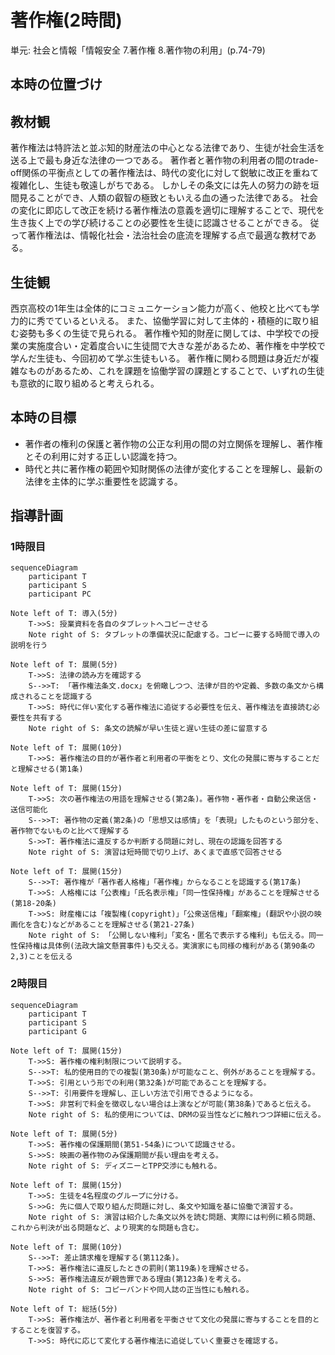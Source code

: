 # 著作権(2時間)
単元: 社会と情報「情報安全 7.著作権 8.著作物の利用」(p.74-79)

## 本時の位置づけ

## 教材観
著作権法は特許法と並ぶ知的財産法の中心となる法律であり、生徒が社会生活を送る上で最も身近な法律の一つである。
著作者と著作物の利用者の間のtrade-off関係の平衡点としての著作権法は、時代の変化に対して鋭敏に改正を重ねて複雑化し、生徒も敬遠しがちである。
しかしその条文には先人の努力の跡を垣間見ることができ、人類の叡智の極致ともいえる血の通った法律である。
社会の変化に即応して改正を続ける著作権法の意義を適切に理解することで、現代を生き抜く上での学び続けることの必要性を生徒に認識させることができる。
従って著作権法は、情報化社会・法治社会の底流を理解する点で最適な教材である。

## 生徒観
西京高校の1年生は全体的にコミュニケーション能力が高く、他校と比べても学力的に秀でているといえる。
また、協働学習に対して主体的・積極的に取り組む姿勢も多くの生徒で見られる。
著作権や知的財産に関しては、中学校での授業の実施度合い・定着度合いに生徒間で大きな差があるため、著作権を中学校で学んだ生徒も、今回初めて学ぶ生徒もいる。
著作権に関わる問題は身近だが複雑なものがあるため、これを課題を協働学習の課題とすることで、いずれの生徒も意欲的に取り組めると考えられる。

## 本時の目標
- 著作者の権利の保護と著作物の公正な利用の間の対立関係を理解し、著作権とその利用に対する正しい認識を持つ。
- 時代と共に著作権の範囲や知財関係の法律が変化することを理解し、最新の法律を主体的に学ぶ重要性を認識する。

## 指導計画
### 1時限目
```mermaid
sequenceDiagram
	participant T
	participant S
	participant PC

Note left of T: 導入(5分)
	T->>S: 授業資料を各自のタブレットへコピーさせる
	Note right of S: タブレットの準備状況に配慮する。コピーに要する時間で導入の説明を行う

Note left of T: 展開(5分)
	T->>S: 法律の読み方を確認する
	S-->>T: 「著作権法条文.docx」を俯瞰しつつ、法律が目的や定義、多数の条文から構成されることを認識する
	T->>S: 時代に伴い変化する著作権法に追従する必要性を伝え、著作権法を直接読む必要性を共有する
	Note right of S: 条文の読解が早い生徒と遅い生徒の差に留意する

Note left of T: 展開(10分)
	T->>S: 著作権法の目的が著作者と利用者の平衡をとり、文化の発展に寄与することだと理解させる(第1条)

Note left of T: 展開(15分)
	T->>S: 次の著作権法の用語を理解させる(第2条)。著作物・著作者・自動公衆送信・送信可能化
	S-->>T: 著作物の定義(第2条)の「思想又は感情」を「表現」したものという部分を、著作物でないものと比べて理解する
	S->>T: 著作権法に違反するか判断する問題に対し、現在の認識を回答する
	Note right of S: 演習は短時間で切り上げ、あくまで直感で回答させる

Note left of T: 展開(15分)
	S-->>T: 著作権が「著作者人格権」「著作権」からなることを認識する(第17条)
	T->>S: 人格権には「公表権」「氏名表示権」「同一性保持権」があることを理解させる(第18-20条)
	T->>S: 財産権には「複製権(copyright)」「公衆送信権」「翻案権」(翻訳や小説の映画化を含む)などがあることを理解させる(第21-27条)
	Note right of S: 「公開しない権利」「変名・匿名で表示する権利」も伝える。同一性保持権は具体例(法政大論文懸賞事件)も交える。実演家にも同様の権利がある(第90条の2,3)ことを伝える
```

### 2時限目
```mermaid
sequenceDiagram
	participant T
	participant S
	participant G

Note left of T: 展開(15分)
	T->>S: 著作権の権利制限について説明する。
	S-->>T: 私的使用目的での複製(第30条)が可能なこと、例外があることを理解する。
	T->>S: 引用という形での利用(第32条)が可能であることを理解する。
	S-->>T: 引用要件を理解し、正しい方法で引用できるようになる。
	T->>S: 非営利で料金を徴収しない場合は上演などが可能(第38条)であると伝える。
	Note right of S: 私的使用については、DRMの妥当性などに触れつつ詳細に伝える。

Note left of T: 展開(5分)
	T->>S: 著作権の保護期間(第51-54条)について認識させる。
	S->>S: 映画の著作物のみ保護期間が長い理由を考える。
	Note right of S: ディズニーとTPP交渉にも触れる。

Note left of T: 展開(15分)
	T->>S: 生徒を4名程度のグループに分ける。
	S->>G: 先に個人で取り組んだ問題に対し、条文や知識を基に協働で演習する。
	Note right of S: 演習は紹介した条文以外を読む問題、実際には判例に頼る問題、これから判決が出る問題など、より現実的な問題も含む。

Note left of T: 展開(10分)
	S-->>T: 差止請求権を理解する(第112条)。
	T->>S: 著作権法に違反したときの罰則(第119条)を理解させる。
	S->>S: 著作権法違反が親告罪である理由(第123条)を考える。
	Note right of S: コピーバンドや同人誌の正当性にも触れる。

Note left of T: 総括(5分)
	T->>S: 著作権法が、著作者と利用者を平衡させて文化の発展に寄与することを目的とすることを復習する。
	T->>S: 時代に応じて変化する著作権法に追従していく重要さを確認する。
```
